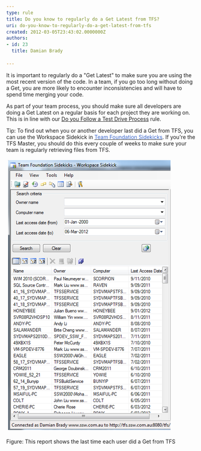 ```yaml
---
type: rule
title: Do you know to regularly do a Get Latest from TFS?
uri: do-you-know-to-regularly-do-a-get-latest-from-tfs
created: 2012-03-05T23:43:02.0000000Z
authors:
- id: 23
  title: Damian Brady

---
```




<span class='intro'> It is important to regularly do a &quot;Get Latest&quot; to make sure you are using the most recent version of the code. In a team, if you go too long without doing a Get, you are more likely to encounter inconsistencies and will have to spend time merging your code. </span>

<p>As part of your team process, you should make sure all developers are doing a Get Latest on a regular basis for each project they are working on.&#160; This is in line with our <a href="/Pages/TestDrivenProcess.aspx">Do you Follow a Test Drive Process</a> rule.</p>
<p class="ssw-rteStyle-Tip">Tip&#58; To find out when you or another developer last did a Get from TFS, you can use the Workspace Sidekick in <a href="http&#58;//www.attrice.info/cm/tfs/index.htm"><font color="#3a66cc">Team Foundation Sidekicks</font></a>. If you're the TFS Master, you should do this every couple of weeks to make sure your team is regularly retrieving files from TFS.</p>
<p><img alt="Workspace Sidekick" src="./SidekicksWorkspaceLastGet.png" style="margin&#58;5px;" /><br></p>
<span class="ssw-rteStyle-FigureNormal">Figure&#58; This report shows the last time each user did a Get from TFS</span> 



